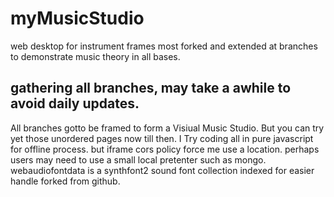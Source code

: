 # myMusicStudio
web desktop for instrument frames most forked and extended at branches to demonstrate music theory in all bases.

## gathering all branches, may take a awhile to avoid daily updates.
All branches gotto be framed to form a Visiual Music Studio.
But you can try yet those unordered pages now till then.
I Try coding all in pure javascript for offline process. but iframe cors policy force me use a location.
perhaps users may need to use a small local pretenter such as mongo.
webaudiofontdata is a synthfont2 sound font collection indexed for easier handle forked from github.
